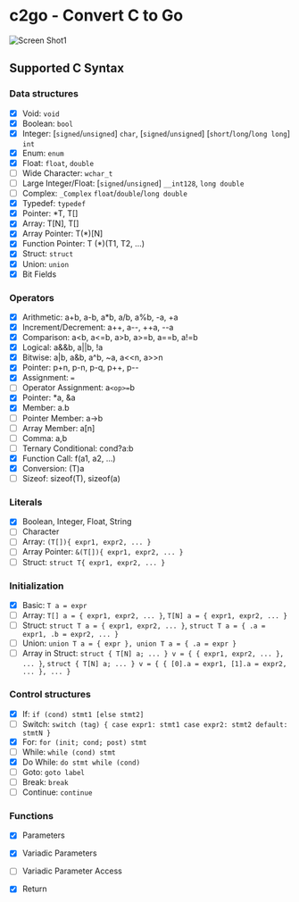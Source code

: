 # c2go - Convert C to Go

![Screen Shot1](https://user-images.githubusercontent.com/396972/160951673-30ec62ae-2981-4cdf-a1ab-bc7fcb6f7475.png)

## Supported C Syntax

### Data structures

- [x] Void: `void`
- [x] Boolean: `bool`
- [x] Integer: [`signed`/`unsigned`] `char`, [`signed`/`unsigned`] [`short`/`long`/`long long`] `int`
- [x] Enum: `enum`
- [x] Float: `float`, `double`
- [ ] Wide Character: `wchar_t`
- [ ] Large Integer/Float: [`signed`/`unsigned`] `__int128`, `long double`
- [ ] Complex: `_Complex` `float`/`double`/`long double`
- [x] Typedef: `typedef`
- [x] Pointer: *T, T[]
- [x] Array: T[N], T[]
- [x] Array Pointer: T(*)[N]
- [x] Function Pointer: T (*)(T1, T2, ...)
- [x] Struct: `struct`
- [x] Union: `union`
- [x] Bit Fields

### Operators

- [x] Arithmetic: a+b, a-b, a*b, a/b, a%b, -a, +a
- [x] Increment/Decrement: a++, a--, ++a, --a
- [x] Comparison: a<b, a<=b, a>b, a>=b, a==b, a!=b
- [x] Logical: a&&b, a||b, !a
- [x] Bitwise: a|b, a&b, a^b, ~a, a<<n, a>>n
- [x] Pointer: p+n, p-n, p-q, p++, p--
- [x] Assignment: `=`
- [ ] Operator Assignment: a`<op>=`b
- [x] Pointer: *a, &a
- [x] Member: a.b
- [ ] Pointer Member: a->b
- [ ] Array Member: a[n]
- [ ] Comma: a,b
- [ ] Ternary Conditional: cond?a:b
- [x] Function Call: f(a1, a2, ...)
- [x] Conversion: (T)a
- [ ] Sizeof: sizeof(T), sizeof(a)

### Literals

- [x] Boolean, Integer, Float, String
- [ ] Character
- [ ] Array: `(T[]){ expr1, expr2, ... }`
- [ ] Array Pointer: `&(T[]){ expr1, expr2, ... }`
- [ ] Struct: `struct T{ expr1, expr2, ... }`

### Initialization

- [x] Basic: `T a = expr`
- [ ] Array: `T[] a = { expr1, expr2, ... }`, `T[N] a = { expr1, expr2, ... }`
- [ ] Struct: `struct T a = { expr1, expr2, ... }`, `struct T a = { .a = expr1, .b = expr2, ... }`
- [ ] Union: `union T a = { expr }, union T a = { .a = expr }`
- [ ] Array in Struct: `struct { T[N] a; ... } v = { { expr1, expr2, ... }, ... }`, `struct { T[N] a; ... } v = { { [0].a = expr1, [1].a = expr2, ... }, ... }`

### Control structures

- [x] If: `if (cond) stmt1 [else stmt2]`
- [ ] Switch: `switch (tag) { case expr1: stmt1 case expr2: stmt2 default: stmtN }`
- [x] For: `for (init; cond; post) stmt`
- [ ] While: `while (cond) stmt`
- [x] Do While: `do stmt while (cond)`
- [ ] Goto: `goto label`
- [ ] Break: `break`
- [ ] Continue: `continue`

### Functions

- [x] Parameters
- [x] Variadic Parameters
- [ ] Variadic Parameter Access
- [x] Return

